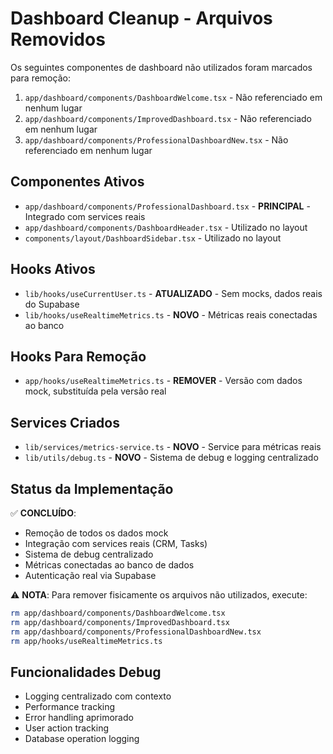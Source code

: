 # Dashboard Cleanup - Arquivos Removidos

Os seguintes componentes de dashboard não utilizados foram marcados para remoção:

1. `app/dashboard/components/DashboardWelcome.tsx` - Não referenciado em nenhum lugar
2. `app/dashboard/components/ImprovedDashboard.tsx` - Não referenciado em nenhum lugar  
3. `app/dashboard/components/ProfessionalDashboardNew.tsx` - Não referenciado em nenhum lugar

## Componentes Ativos

- `app/dashboard/components/ProfessionalDashboard.tsx` - **PRINCIPAL** - Integrado com services reais
- `app/dashboard/components/DashboardHeader.tsx` - Utilizado no layout
- `components/layout/DashboardSidebar.tsx` - Utilizado no layout

## Hooks Ativos

- `lib/hooks/useCurrentUser.ts` - **ATUALIZADO** - Sem mocks, dados reais do Supabase
- `lib/hooks/useRealtimeMetrics.ts` - **NOVO** - Métricas reais conectadas ao banco

## Hooks Para Remoção

- `app/hooks/useRealtimeMetrics.ts` - **REMOVER** - Versão com dados mock, substituída pela versão real

## Services Criados

- `lib/services/metrics-service.ts` - **NOVO** - Service para métricas reais
- `lib/utils/debug.ts` - **NOVO** - Sistema de debug e logging centralizado

## Status da Implementação

✅ **CONCLUÍDO**: 
- Remoção de todos os dados mock
- Integração com services reais (CRM, Tasks)
- Sistema de debug centralizado  
- Métricas conectadas ao banco de dados
- Autenticação real via Supabase

⚠️ **NOTA**: Para remover fisicamente os arquivos não utilizados, execute:

```bash
rm app/dashboard/components/DashboardWelcome.tsx
rm app/dashboard/components/ImprovedDashboard.tsx  
rm app/dashboard/components/ProfessionalDashboardNew.tsx
rm app/hooks/useRealtimeMetrics.ts
```

## Funcionalidades Debug

- Logging centralizado com contexto
- Performance tracking
- Error handling aprimorado
- User action tracking
- Database operation logging